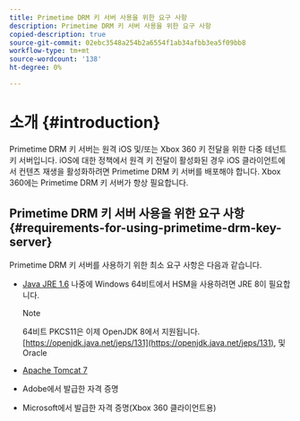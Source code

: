 ```yaml
---
title: Primetime DRM 키 서버 사용을 위한 요구 사항
description: Primetime DRM 키 서버 사용을 위한 요구 사항
copied-description: true
source-git-commit: 02ebc3548a254b2a6554f1ab34afbb3ea5f09bb8
workflow-type: tm+mt
source-wordcount: '138'
ht-degree: 0%

---
```


# 소개 {#introduction}

Primetime DRM 키 서버는 원격 iOS 및/또는 Xbox 360 키 전달을 위한 다중 테넌트 키 서버입니다. iOS에 대한 정책에서 원격 키 전달이 활성화된 경우 iOS 클라이언트에서 컨텐츠 재생을 활성화하려면 Primetime DRM 키 서버를 배포해야 합니다. Xbox 360에는 Primetime DRM 키 서버가 항상 필요합니다.

## Primetime DRM 키 서버 사용을 위한 요구 사항 {#requirements-for-using-primetime-drm-key-server}

Primetime DRM 키 서버를 사용하기 위한 최소 요구 사항은 다음과 같습니다.

* [Java JRE 1.6](https://www.oracle.com/technetwork/java/javase/downloads/index.html) 나중에 Windows 64비트에서 HSM을 사용하려면 JRE 8이 필요합니다.

  >[!NOTE]
  >
  >64비트 PKCS11은 이제 OpenJDK 8에서 지원됩니다. [https://openjdk.java.net/jeps/131](https://openjdk.java.net/jeps/131), 및 Oracle
* [Apache Tomcat 7](https://tomcat.apache.org)
* Adobe에서 발급한 자격 증명
* Microsoft에서 발급한 자격 증명(Xbox 360 클라이언트용)
